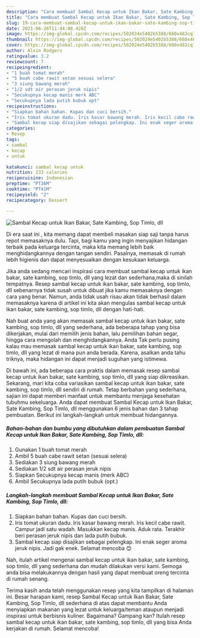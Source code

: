 ```yaml
---
description: "Cara membuat Sambal Kecap untuk Ikan Bakar, Sate Kambing, Sop Timlo, dll yang lezat dan Mudah Dibuat"
title: "Cara membuat Sambal Kecap untuk Ikan Bakar, Sate Kambing, Sop Timlo, dll yang lezat dan Mudah Dibuat"
slug: 19-cara-membuat-sambal-kecap-untuk-ikan-bakar-sate-kambing-sop-timlo-dll-yang-lezat-dan-mudah-dibuat
date: 2021-06-26T11:44:08.428Z
image: https://img-global.cpcdn.com/recipes/502024e5402b5388/680x482cq70/sambal-kecap-untuk-ikan-bakar-sate-kambing-sop-timlo-dll-foto-resep-utama.jpg
thumbnail: https://img-global.cpcdn.com/recipes/502024e5402b5388/680x482cq70/sambal-kecap-untuk-ikan-bakar-sate-kambing-sop-timlo-dll-foto-resep-utama.jpg
cover: https://img-global.cpcdn.com/recipes/502024e5402b5388/680x482cq70/sambal-kecap-untuk-ikan-bakar-sate-kambing-sop-timlo-dll-foto-resep-utama.jpg
author: Alvin Rodgers
ratingvalue: 3.2
reviewcount: 7
recipeingredient:
- "1 buah tomat merah"
- "5 buah cabe rawit setan sesuai selera"
- "3 siung bawang merah"
- "1/2 sdt air perasan jeruk nipis"
- "Secukupnya kecap manis merk ABC"
- "Secukupnya lada putih bubuk opt"
recipeinstructions:
- "Siapkan bahan bahan. Kupas dan cuci bersih."
- "Iris tomat ukuran dadu. Iris kasar bawang merah. Iris kecil cabe rawit. Campur jadi satu wadah. Masukkan kecap manis. Aduk rata. Terakhir beri perasan jeruk nipis dan lada putih bubuk."
- "Sambal kecap siap disajikan sebagai pelengkap. Ini enak seger aroma jeruk nipis. Jadi gak enek. Selamat mencoba 😊"
categories:
- Resep
tags:
- sambal
- kecap
- untuk

katakunci: sambal kecap untuk 
nutrition: 233 calories
recipecuisine: Indonesian
preptime: "PT36M"
cooktime: "PT41M"
recipeyield: "2"
recipecategory: Dessert

---
```



![Sambal Kecap untuk Ikan Bakar, Sate Kambing, Sop Timlo, dll](https://img-global.cpcdn.com/recipes/502024e5402b5388/680x482cq70/sambal-kecap-untuk-ikan-bakar-sate-kambing-sop-timlo-dll-foto-resep-utama.jpg)

Di era  saat ini , kita memang dapat membeli masakan siap saji tanpa harus repot memasaknya dulu. Tapi, bagi kamu yang ingin menyajikan hidangan terbaik pada keluarga tercinta, maka kita memang lebih baik menghidangkannya dengan tangan sendiri. Pasalnya, memasak di rumah lebih higienis dan dapat menyesuaikan dengan kesukaan keluarga.

Jika anda sedang mencari inspirasi cara membuat sambal kecap untuk ikan bakar, sate kambing, sop timlo, dll yang lezat dan sederhana,maka di sinilah tempatnya. Resep sambal kecap untuk ikan bakar, sate kambing, sop timlo, dll  sebenarnya tidak susah untuk dibuat jika kamu memasaknya dengan cara yang benar. Namun, anda tidak usah risau akan tidak berhasil dalam memasaknya 
karena di artikel ini kita akan mengulas sambal kecap untuk ikan bakar, sate kambing, sop timlo, dll dengan hati-hati.  



Nah buat anda yang akan memasak sambal kecap untuk ikan bakar, sate kambing, sop timlo, dll yang sederhana, ada beberapa tahap yang bisa dikerjakan, mulai dari memilih jenis bahan, lalu pemilihan bahan segar, hingga cara mengolah dan menghidangkannya. Anda Tak perlu pusing kalau mau memasak sambal kecap untuk ikan bakar, sate kambing, sop timlo, dll yang lezat di mana pun anda berada. Karena, asalkan anda  tahu triknya, maka hidangan ini dapat menjadi suguhan yang istimewa.

Di bawah ini, ada beberapa cara praktis  dalam memasak resep sambal kecap untuk ikan bakar, sate kambing, sop timlo, dll yang siap dikreasikan. Sekarang, mari kita coba variasikan sambal kecap untuk ikan bakar, sate kambing, sop timlo, dll sendiri di rumah. Tetap berbahan yang sederhana, sajian ini dapat memberi manfaat untuk membantu menjaga kesehatan tubuhmu sekeluarga. Anda dapat membuat Sambal Kecap untuk Ikan Bakar, Sate Kambing, Sop Timlo, dll menggunakan 6 jenis bahan dan 3 tahap pembuatan. Berikut ini langkah-langkah untuk membuat hidangannya.

<!--inarticleads1-->

##### Bahan-bahan dan bumbu yang dibutuhkan dalam pembuatan Sambal Kecap untuk Ikan Bakar, Sate Kambing, Sop Timlo, dll:

1. Gunakan 1 buah tomat merah
1. Ambil 5 buah cabe rawit setan (sesuai selera)
1. Sediakan 3 siung bawang merah
1. Sediakan 1/2 sdt air perasan jeruk nipis
1. Siapkan Secukupnya kecap manis (merk ABC)
1. Ambil Secukupnya lada putih bubuk (opt.)




<!--inarticleads2-->

##### Langkah-langkah membuat Sambal Kecap untuk Ikan Bakar, Sate Kambing, Sop Timlo, dll:

1. Siapkan bahan bahan. Kupas dan cuci bersih.
1. Iris tomat ukuran dadu. Iris kasar bawang merah. Iris kecil cabe rawit. Campur jadi satu wadah. Masukkan kecap manis. Aduk rata. Terakhir beri perasan jeruk nipis dan lada putih bubuk.
1. Sambal kecap siap disajikan sebagai pelengkap. Ini enak seger aroma jeruk nipis. Jadi gak enek. Selamat mencoba 😊




Nah, itulah artikel mengenai  sambal kecap untuk ikan bakar, sate kambing, sop timlo, dll  yang sederhana dan mudah dilakukan versi kami. Semoga anda bisa melakukannya dengan hasil yang dapat membuat oreng tercinta di rumah senang. 

Terima kasih anda telah menggunakan resep yang kita tampilkan di halaman ini. Besar harapan kami, resep  Sambal Kecap untuk Ikan Bakar, Sate Kambing, Sop Timlo, dll sederhana di atas dapat membantu Anda menyiapkan makanan yang lezat untuk keluarga/teman ataupun menjadi inspirasi untuk berbisnis kuliner. Bagaimana? Gampang kan? Itulah resep sambal kecap untuk ikan bakar, sate kambing, sop timlo, dll yang bisa Anda kerjakan di rumah. Selamat mencoba!

